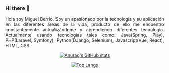 ### Hi there 👋

<p align="justify">
Hola soy Miguel Berrio. Soy un apasionado por la tecnología y su aplicación en las diferentes áreas de la vida, producto de ello me encuentro constantemente actualizándome y aprendiendo diferentes tecnología. Actualmente usando tecnologias tales como: Java(Spring, Play), PHP(Laravel, Symfony), Python(DJango, Selenium), Javascript(Vue, React), HTML, CSS. 
</p>

<div align="center">
  
[![Anurag's GitHub stats](https://github-readme-stats.vercel.app/api?username=mabmab159&theme=synthwave)](https://github.com/mabmab159/github-readme-stats)

[![Top Langs](https://github-readme-stats.vercel.app/api/top-langs/?username=mabmab159&layout=compact&theme=synthwave)](https://github.com/mabmab159/github-readme-stats)

</div>
  <!--
**mabmab159/mabmab159** is a ✨ _special_ ✨ repository because its `README.md` (this file) appears on your GitHub profile.

Here are some ideas to get you started:

- 🔭 I’m currently working on ...
- 🌱 I’m currently learning ...
- 👯 I’m looking to collaborate on ...
- 🤔 I’m looking for help with ...
- 💬 Ask me about ...
- 📫 How to reach me: ...
- 😄 Pronouns: ...
- ⚡ Fun fact: ...
-->
